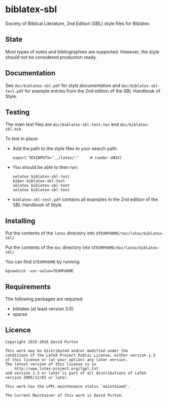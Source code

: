 # biblatex-sbl
Society of Biblical Literature, 2nd Edition (SBL) style files for Biblatex

## State

Most types of notes and bibliographies are supported. However, the style should not be considered production ready.

## Documentation

See `doc/biblatex-sbl.pdf` for style documentation and `doc/biblatex-sbl-test.pdf` for example entries from the 2nd edition of the SBL Handbook of Style.

## Testing

The main test files are `doc/biblatex-sbl-test.tex` and `doc/biblatex-sbl.bib`

To test in place:

* Add the path to the style files to your search path:

    ```
    export TEXINPUTS="../latex/:"     # (under UNIX)
    ```

* You should be able to then run:

    ```
    xelatex biblatex-sbl-test
    biber biblatex-sbl-test
    xelatex biblatex-sbl-test
    xelatex biblatex-sbl-test
    ```

* `biblatex-sbl-test.pdf` contains all examples in the 2nd edition of the SBL Handbook of Style.

## Installing

Put the contents of the `latex` directory into `$TEXMFHOME/tex/latex/biblatex-sbl/`

Put the contents of the `doc` directory into `$TEXMFHOME/doc/latex/biblatex-sbl/`

You can find `$TEXMFHOME` by running:

```        
kpsewhich -var-value=TEXMFHOME
```

## Requirements

The following packages are required:

* biblatex (at least version 3.0)
* xparse

## Licence

```
Copyright 2015-2016 David Purton

This work may be distributed and/or modified under the
conditions of the LaTeX Project Public License, either version 1.3
of this license or (at your option) any later version.
The latest version of this license is in
    http://www.latex-project.org/lppl.txt
and version 1.3 or later is part of all distributions of LaTeX
version 2005/12/01 or later.

This work has the LPPL maintenance status `maintained'.

The Current Maintainer of this work is David Purton.
```
